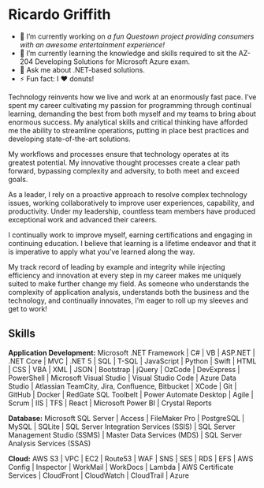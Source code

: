# Ricardo Griffith

<!--
**lbrgriffith/lbrgriffith** is a ✨ _special_ ✨ repository because its `README.md` (this file) appears on your GitHub profile.

Here are some ideas to get you started:
-->
- 🔭 I’m currently working on <em>a fun Questown project providing consumers with an awesome entertainment experience!</em>
- 🌱 I’m currently learning  the knowledge and skills required to sit the AZ-204 Developing Solutions for Microsoft Azure exam.
- 💬 Ask me about .NET-based solutions.
- ⚡ Fun fact: I ❤️ donuts!

Technology reinvents how we live and work at an enormously fast pace. I’ve spent my career cultivating my passion for programming through continual learning, demanding the best from both myself and my teams to bring about enormous success. My analytical skills and critical thinking have afforded me the ability to streamline operations, putting in place best practices and developing state-of-the-art solutions.

My workflows and processes ensure that technology operates at its greatest potential. My innovative thought processes create a clear path forward, bypassing complexity and adversity, to both meet and exceed goals.

As a leader, I rely on a proactive approach to resolve complex technology issues, working collaboratively to improve user experiences, capability, and productivity. Under my leadership, countless team members have produced exceptional work and advanced their careers.

I continually work to improve myself, earning certifications and engaging in continuing education. I believe that learning is a lifetime endeavor and that it is imperative to apply what you’ve learned along the way.

My track record of leading by example and integrity while injecting efficiency and innovation at every step in my career makes me uniquely suited to make further change my field. As someone who understands the complexity of application analysis, understands both the business and the technology, and continually innovates, I’m eager to roll up my sleeves and get to work!

## Skills
**Application Development:** Microsoft .NET Framework | C# | VB | ASP.NET | .NET Core | MVC | .NET 5 | SQL | T-SQL | JavaScript | Python | Swift | HTML | CSS | VBA | XML | JSON | Bootstrap | jQuery | OzCode | DevExpress | PowerShell | Microsoft Visual Studio | Visual Studio Code | Azure Data Studio | Atlassian TeamCity, Jira, Confluence, Bitbucket | XCode | Git | GitHub | Docker | RedGate SQL Toolbelt | Power Automate Desktop | Agile | Scrum | IIS | TFS | React | Microsoft Power BI | Crystal Reports 

**Database:** Microsoft SQL Server | Access | FileMaker Pro | PostgreSQL | MySQL | SQLite | SQL Server Integration Services (SSIS) | SQL Server Management Studio (SSMS) | Master Data Services (MDS) | SQL Server Analysis Services (SSAS)

**Cloud:** AWS S3 | VPC | EC2 | Route53 | WAF | SNS | SES | RDS | EFS | AWS Config | Inspector | WorkMail | WorkDocs | Lambda | AWS Certificate Services | CloudFront | CloudWatch | CloudTrail | Azure
